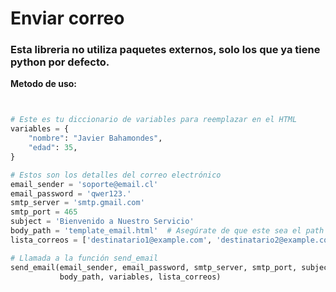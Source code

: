 # Enviar correo

### Esta libreria no utiliza paquetes externos, solo los que ya tiene python por defecto.

**Metodo de uso:**

```python


# Este es tu diccionario de variables para reemplazar en el HTML
variables = {
    "nombre": "Javier Bahamondes",
    "edad": 35,
}

# Estos son los detalles del correo electrónico
email_sender = 'soporte@email.cl'
email_password = 'qwer123.'
smtp_server = 'smtp.gmail.com'
smtp_port = 465
subject = 'Bienvenido a Nuestro Servicio'
body_path = 'template_email.html'  # Asegúrate de que este sea el path correcto al archivo HTML
lista_correos = ['destinatario1@example.com', 'destinatario2@example.com']

# Llamada a la función send_email
send_email(email_sender, email_password, smtp_server, smtp_port, subject,
           body_path, variables, lista_correos)
```
